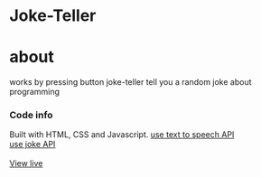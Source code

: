 # Joke-Teller
<h1>about</h1>
works by pressing button
joke-teller tell you a random joke about programming
<h3>Code info</h3>
Built with HTML, CSS and Javascript.
<a href='http://www.voicerss.org/'>use text to speech API </a><br>
<a href='https://sv443.net/jokeapi/v2/'>use joke API </a><br><br>
<a href='https://sahilaghara1911.github.io/Joke-Teller/'> View live </a>
